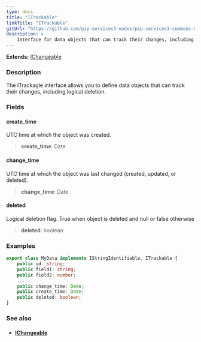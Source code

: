 ```yaml
---
type: docs
title: "ITrackable"
linkTitle: "ITrackable"
gitUrl: "https://github.com/pip-services3-nodex/pip-services3-commons-nodex"
description: > 
    Interface for data objects that can track their changes, including logical deletion.
---
```


**Extends:** [IChangeable](../ichangeable)

### Description

The ITrackagle interface allows you to define data objects that can track their changes, including logical deletion.

### Fields

<span class="hide-title-link">

#### create_time
UTC time at which the object was created.
> **create_time**: Date

#### change_time
UTC time at which the object was last changed (created, updated, or deleted).
> **change_time**: Date

#### deleted
Logical deletion flag. True when object is deleted and null or false otherwise
> **deleted**: boolean

</span>

### Examples

```typescript
export class MyData implements IStringIdentifiable, ITrackable {
    public id: string;
    public field1: string;
    public field2: number;
    ...
    public change_time: Date;
    public create_time: Date;
    public deleted: boolean;
}
```

### See also
- #### [IChangeable](../ichangeable)
